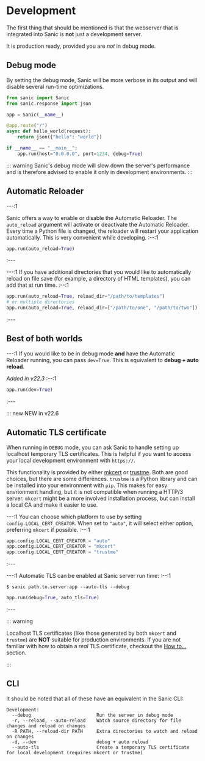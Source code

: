 # Development

The first thing that should be mentioned is that the webserver that is integrated into Sanic is **not** just a development server.

It is production ready, provided you are *not* in debug mode.

## Debug mode

By setting the debug mode, Sanic will be more verbose in its output and will disable several run-time optimizations.

```python
from sanic import Sanic
from sanic.response import json

app = Sanic(__name__)

@app.route("/")
async def hello_world(request):
    return json({"hello": "world"})

if __name__ == "__main__":
    app.run(host="0.0.0.0", port=1234, debug=True)
```

::: warning
Sanic's debug mode will slow down the server's performance and is therefore advised to enable it only in development environments.
:::
## Automatic Reloader

---:1

Sanic offers a way to enable or disable the Automatic Reloader. The `auto_reload` argument will activate or deactivate the Automatic Reloader. Every time a Python file is changed, the reloader will restart your application automatically. This is very convenient while developing. :--:1
```python
app.run(auto_reload=True)
```
:---

---:1 If you have additional directories that you would like to automatically reload on file save (for example, a directory of HTML templates), you can add that at run time. :--:1
```python
app.run(auto_reload=True, reload_dir="/path/to/templates")
# or multiple directories
app.run(auto_reload=True, reload_dir=["/path/to/one", "/path/to/two"])
```
:---

## Best of both worlds
---:1 If you would like to be in debug mode **and** have the Automatic Reloader running, you can pass `dev=True`. This is equivalent to **debug + auto reload**.

*Added in v22.3* :--:1
```python
app.run(dev=True)
```
:---


::: new NEW in v22.6
## Automatic TLS certificate

When running in `DEBUG` mode, you can ask Sanic to handle setting up localhost temporary TLS certificates. This is helpful if you want to access your local development environment with `https://`.

This functionality is provided by either [mkcert](https://github.com/FiloSottile/mkcert) or [trustme](https://github.com/python-trio/trustme). Both are good choices, but there are some differences. `trustme` is a Python library and can be installed into your environment with `pip`. This makes for easy envrionment handling, but it is not compatible when running a HTTP/3 server. `mkcert` might be a more involved installation process, but can install a local CA and make it easier to use.

---:1 You can choose which platform to use by setting `config.LOCAL_CERT_CREATOR`. When set to `"auto"`, it will select either option, preferring `mkcert` if possible. :--:1
```python
app.config.LOCAL_CERT_CREATOR = "auto"
app.config.LOCAL_CERT_CREATOR = "mkcert"
app.config.LOCAL_CERT_CREATOR = "trustme"
```
:---


---:1 Automatic TLS can be enabled at Sanic server run time: :--:1
```
$ sanic path.to.server:app --auto-tls --debug
```

```python
app.run(debug=True, auto_tls=True)
```
:---

::: warning

Localhost TLS certificates (like those generated by both `mkcert` and `trustme`) are **NOT** suitable for production environments. If you are not familiar with how to obtain a *real* TLS certificate, checkout the [How to...](../how-to/tls.md) section.

:::

## CLI

It should be noted that all of these have an equivalent in the Sanic CLI:

```
Development:
  --debug                        Run the server in debug mode
  -r, --reload, --auto-reload    Watch source directory for file changes and reload on changes
  -R PATH, --reload-dir PATH     Extra directories to watch and reload on changes
  -d, --dev                      debug + auto reload
  --auto-tls                     Create a temporary TLS certificate for local development (requires mkcert or trustme)
```
